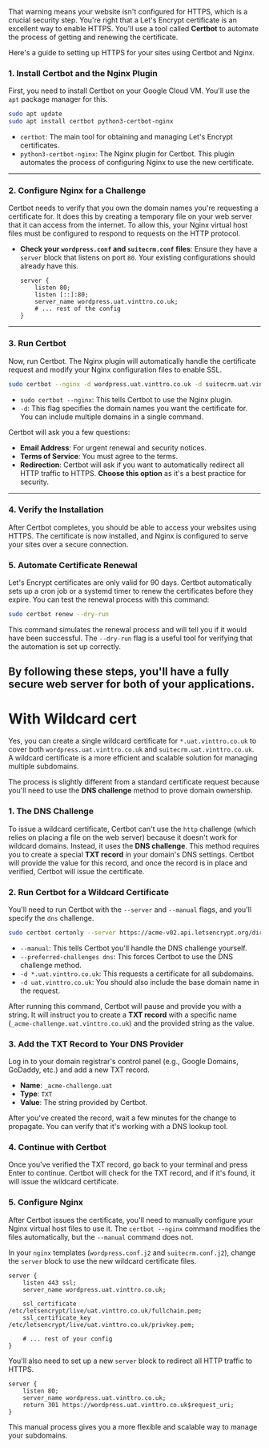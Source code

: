That warning means your website isn't configured for HTTPS, which is a crucial security step. You're right that a Let's Encrypt certificate is an excellent way to enable HTTPS. You'll use a tool called **Certbot** to automate the process of getting and renewing the certificate.

Here's a guide to setting up HTTPS for your sites using Certbot and Nginx.

### **1. Install Certbot and the Nginx Plugin**

First, you need to install Certbot on your Google Cloud VM. You'll use the `apt` package manager for this.

```bash
sudo apt update
sudo apt install certbot python3-certbot-nginx
```

  * `certbot`: The main tool for obtaining and managing Let's Encrypt certificates.
  * `python3-certbot-nginx`: The Nginx plugin for Certbot. This plugin automates the process of configuring Nginx to use the new certificate.

-----

### **2. Configure Nginx for a Challenge**

Certbot needs to verify that you own the domain names you're requesting a certificate for. It does this by creating a temporary file on your web server that it can access from the internet. To allow this, your Nginx virtual host files must be configured to respond to requests on the HTTP protocol.

  * **Check your `wordpress.conf` and `suitecrm.conf` files**: Ensure they have a `server` block that listens on port `80`. Your existing configurations should already have this.

    ```nginx
    server {
        listen 80;
        listen [::]:80;
        server_name wordpress.uat.vinttro.co.uk;
        # ... rest of the config
    }
    ```

-----

### **3. Run Certbot**

Now, run Certbot. The Nginx plugin will automatically handle the certificate request and modify your Nginx configuration files to enable SSL.

```bash
sudo certbot --nginx -d wordpress.uat.vinttro.co.uk -d suitecrm.uat.vinttro.co.uk
```

  * `sudo certbot --nginx`: This tells Certbot to use the Nginx plugin.
  * `-d`: This flag specifies the domain names you want the certificate for. You can include multiple domains in a single command.

Certbot will ask you a few questions:

  * **Email Address**: For urgent renewal and security notices.
  * **Terms of Service**: You must agree to the terms.
  * **Redirection**: Certbot will ask if you want to automatically redirect all HTTP traffic to HTTPS. **Choose this option** as it's a best practice for security.

-----

### **4. Verify the Installation**

After Certbot completes, you should be able to access your websites using HTTPS. The certificate is now installed, and Nginx is configured to serve your sites over a secure connection.

### **5. Automate Certificate Renewal**

Let's Encrypt certificates are only valid for 90 days. Certbot automatically sets up a cron job or a systemd timer to renew the certificates before they expire. You can test the renewal process with this command:

```bash
sudo certbot renew --dry-run
```

This command simulates the renewal process and will tell you if it would have been successful. The `--dry-run` flag is a useful tool for verifying that the automation is set up correctly.

By following these steps, you'll have a fully secure web server for both of your applications.
----
# With Wildcard cert
Yes, you can create a single wildcard certificate for `*.uat.vinttro.co.uk` to cover both `wordpress.uat.vinttro.co.uk` and `suitecrm.uat.vinttro.co.uk`. A wildcard certificate is a more efficient and scalable solution for managing multiple subdomains.

The process is slightly different from a standard certificate request because you'll need to use the **DNS challenge** method to prove domain ownership.

### 1\. The DNS Challenge

To issue a wildcard certificate, Certbot can't use the `http` challenge (which relies on placing a file on the web server) because it doesn't work for wildcard domains. Instead, it uses the **DNS challenge**. This method requires you to create a special **TXT record** in your domain's DNS settings. Certbot will provide the value for this record, and once the record is in place and verified, Certbot will issue the certificate.

### 2\. Run Certbot for a Wildcard Certificate

You'll need to run Certbot with the `--server` and `--manual` flags, and you'll specify the `dns` challenge.

```bash
sudo certbot certonly --server https://acme-v02.api.letsencrypt.org/directory --manual --preferred-challenges dns -d *.uat.vinttro.co.uk -d uat.vinttro.co.uk
```

  * `--manual`: This tells Certbot you'll handle the DNS challenge yourself.
  * `--preferred-challenges dns`: This forces Certbot to use the DNS challenge method.
  * `-d *.uat.vinttro.co.uk`: This requests a certificate for all subdomains.
  * `-d uat.vinttro.co.uk`: You should also include the base domain name in the request.

After running this command, Certbot will pause and provide you with a string. It will instruct you to create a **TXT record** with a specific name (`_acme-challenge.uat.vinttro.co.uk`) and the provided string as the value.

### 3\. Add the TXT Record to Your DNS Provider

Log in to your domain registrar's control panel (e.g., Google Domains, GoDaddy, etc.) and add a new TXT record.

  * **Name**: `_acme-challenge.uat`
  * **Type**: `TXT`
  * **Value**: The string provided by Certbot.

After you've created the record, wait a few minutes for the change to propagate. You can verify that it's working with a DNS lookup tool.

### 4\. Continue with Certbot

Once you've verified the TXT record, go back to your terminal and press Enter to continue. Certbot will check for the TXT record, and if it's found, it will issue the wildcard certificate.

### 5\. Configure Nginx

After Certbot issues the certificate, you'll need to manually configure your Nginx virtual host files to use it. The `certbot --nginx` command modifies the files automatically, but the `--manual` command does not.

In your `nginx` templates (`wordpress.conf.j2` and `suitecrm.conf.j2`), change the `server` block to use the new wildcard certificate files.

```nginx
server {
    listen 443 ssl;
    server_name wordpress.uat.vinttro.co.uk;
    
    ssl_certificate /etc/letsencrypt/live/uat.vinttro.co.uk/fullchain.pem;
    ssl_certificate_key /etc/letsencrypt/live/uat.vinttro.co.uk/privkey.pem;

    # ... rest of your config
}
```

You'll also need to set up a new `server` block to redirect all HTTP traffic to HTTPS.

```nginx
server {
    listen 80;
    server_name wordpress.uat.vinttro.co.uk;
    return 301 https://wordpress.uat.vinttro.co.uk$request_uri;
}
```

This manual process gives you a more flexible and scalable way to manage your subdomains.